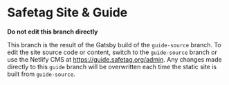 # Safetag Site & Guide

**Do not edit this branch directly**

This branch is the result of the Gatsby build of the `guide-source` branch. To edit the site source code or content, switch to the `guide-source` branch or use the Netlify CMS at https://guide.safetag.org/admin. Any changes made directly to this `guide` branch will be overwritten each time the static site is built from `guide-source`.
